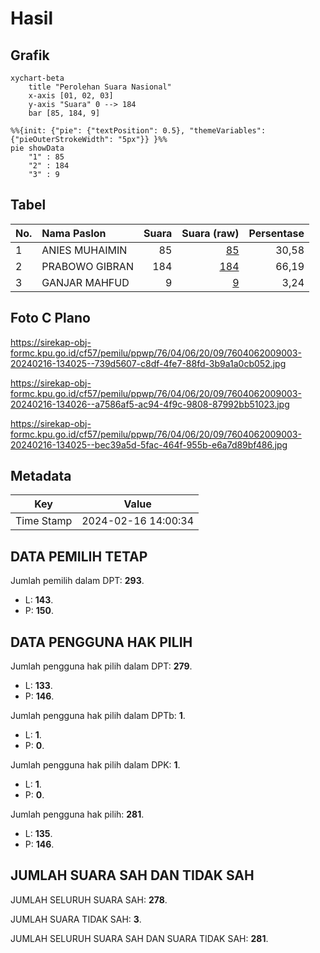 # Hasil

## Grafik

```mermaid
xychart-beta
    title "Perolehan Suara Nasional"
    x-axis [01, 02, 03]
    y-axis "Suara" 0 --> 184
    bar [85, 184, 9]
```

```mermaid
%%{init: {"pie": {"textPosition": 0.5}, "themeVariables": {"pieOuterStrokeWidth": "5px"}} }%%
pie showData
    "1" : 85
    "2" : 184
    "3" : 9
```

## Tabel

| No. | Nama Paslon    | Suara | Suara (raw) | Persentase |
|:--- |:-------------- | -----:| -----------:| ----------:|
| 1   | ANIES MUHAIMIN | 85    | [85][p-1]   | 30,58      |
| 2   | PRABOWO GIBRAN | 184   | [184][p-2]  | 66,19      |
| 3   | GANJAR MAHFUD  | 9     | [9][p-3]    | 3,24       |


[p-1]: https://github.com/gigit-pemilu/pemilu-2024/blob/main/pilpres/hitung-suara/sub/76-sulawesi-barat/sub/04-polewali-mandar/sub/06-binuang/sub/2009-amola/sub/003-tps/sub/paslon-1.txt
[p-2]: https://github.com/gigit-pemilu/pemilu-2024/blob/main/pilpres/hitung-suara/sub/76-sulawesi-barat/sub/04-polewali-mandar/sub/06-binuang/sub/2009-amola/sub/003-tps/sub/paslon-2.txt
[p-3]: https://github.com/gigit-pemilu/pemilu-2024/blob/main/pilpres/hitung-suara/sub/76-sulawesi-barat/sub/04-polewali-mandar/sub/06-binuang/sub/2009-amola/sub/003-tps/sub/paslon-3.txt

## Foto C Plano

https://sirekap-obj-formc.kpu.go.id/cf57/pemilu/ppwp/76/04/06/20/09/7604062009003-20240216-134025--739d5607-c8df-4fe7-88fd-3b9a1a0cb052.jpg

https://sirekap-obj-formc.kpu.go.id/cf57/pemilu/ppwp/76/04/06/20/09/7604062009003-20240216-134026--a7586af5-ac94-4f9c-9808-87992bb51023.jpg

https://sirekap-obj-formc.kpu.go.id/cf57/pemilu/ppwp/76/04/06/20/09/7604062009003-20240216-134025--bec39a5d-5fac-464f-955b-e6a7d89bf486.jpg


## Metadata

| Key        | Value               |
| ---------- | ------------------- |
| Time Stamp | 2024-02-16 14:00:34 |


## DATA PEMILIH TETAP

Jumlah pemilih dalam DPT: **293**.
 * L: **143**.
 * P: **150**.

## DATA PENGGUNA HAK PILIH

Jumlah pengguna hak pilih dalam DPT: **279**.
 * L: **133**.
 * P: **146**.

Jumlah pengguna hak pilih dalam DPTb: **1**.
 * L: **1**.
 * P: **0**.

Jumlah pengguna hak pilih dalam DPK: **1**.
 * L: **1**.
 * P: **0**.

Jumlah pengguna hak pilih: **281**.
 * L: **135**.
 * P: **146**.

## JUMLAH SUARA SAH DAN TIDAK SAH

JUMLAH SELURUH SUARA SAH: **278**.

JUMLAH SUARA TIDAK SAH: **3**.

JUMLAH SELURUH SUARA SAH DAN SUARA TIDAK SAH: **281**.


